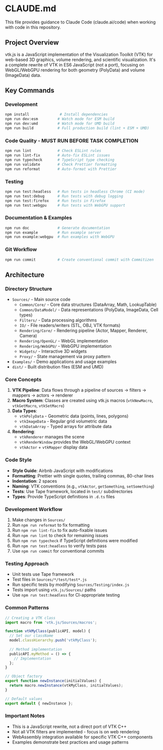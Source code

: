 # CLAUDE.md

This file provides guidance to Claude Code (claude.ai/code) when working with code in this repository.

## Project Overview

vtk.js is a JavaScript implementation of the Visualization Toolkit (VTK) for web-based 3D graphics, volume rendering, and scientific visualization. It's a complete rewrite of VTK in ES6 JavaScript (not a port), focusing on WebGL/WebGPU rendering for both geometry (PolyData) and volume (ImageData) data.

## Key Commands

### Development
```bash
npm install              # Install dependencies
npm run dev:esm         # Watch mode for ESM build
npm run dev:umd         # Watch mode for UMD build
npm run build           # Full production build (lint + ESM + UMD)
```

### Code Quality - MUST RUN BEFORE TASK COMPLETION
```bash
npm run lint            # Check ESLint rules
npm run lint-fix        # Auto-fix ESLint issues
npm run typecheck       # TypeScript type checking
npm run validate        # Check Prettier formatting
npm run reformat        # Auto-format with Prettier
```

### Testing
```bash
npm run test:headless   # Run tests in headless Chrome (CI mode)
npm run test:debug      # Run tests with debug logging
npm run test:firefox    # Run tests in Firefox
npm run test:webgpu     # Run tests with WebGPU support
```

### Documentation & Examples
```bash
npm run doc             # Generate documentation
npm run example         # Run example server
npm run example:webgpu  # Run examples with WebGPU
```

### Git Workflow
```bash
npm run commit          # Create conventional commit with Commitizen
```

## Architecture

### Directory Structure
- `Sources/` - Main source code
  - `Common/Core/` - Core data structures (DataArray, Math, LookupTable)
  - `Common/DataModel/` - Data representations (PolyData, ImageData, Cell types)
  - `Filters/` - Data processing algorithms
  - `IO/` - File readers/writers (STL, OBJ, VTK formats)
  - `Rendering/Core/` - Rendering pipeline (Actor, Mapper, Renderer, Camera)
  - `Rendering/OpenGL/` - WebGL implementation
  - `Rendering/WebGPU/` - WebGPU implementation
  - `Widgets/` - Interactive 3D widgets
  - `Proxy/` - State management via proxy pattern
- `Examples/` - Demo applications and usage examples
- `dist/` - Built distribution files (ESM and UMD)

### Core Concepts

1. **VTK Pipeline**: Data flows through a pipeline of sources → filters → mappers → actors → renderer
2. **Macro System**: Classes are created using vtk.js macros (`vtkNewMacro`, `vtkGetMacro`, `vtkSetMacro`)
3. **Data Types**: 
   - `vtkPolyData` - Geometric data (points, lines, polygons)
   - `vtkImageData` - Regular grid volumetric data
   - `vtkDataArray` - Typed arrays for attribute data
4. **Rendering**: 
   - `vtkRenderer` manages the scene
   - `vtkRenderWindow` provides the WebGL/WebGPU context
   - `vtkActor` + `vtkMapper` display data

### Code Style

- **Style Guide**: Airbnb JavaScript with modifications
- **Formatting**: Prettier with single quotes, trailing commas, 80-char lines
- **Indentation**: 2 spaces
- **Naming**: VTK conventions (e.g., `vtkActor`, `getSomething`, `setSomething`)
- **Tests**: Use Tape framework, located in `test/` subdirectories
- **Types**: Provide TypeScript definitions in `.d.ts` files

### Development Workflow

1. Make changes in `Sources/`
2. Run `npm run reformat` to fix formatting
3. Run `npm run lint-fix` to fix auto-fixable issues  
4. Run `npm run lint` to check for remaining issues
5. Run `npm run typecheck` if TypeScript definitions were modified
6. Run `npm run test:headless` to verify tests pass
7. Use `npm run commit` for conventional commits

### Testing Approach

- Unit tests use Tape framework
- Test files in `Sources/*/test/test*.js`
- Run specific tests by modifying `Sources/Testing/index.js`
- Tests import using `vtk.js/Sources/` paths
- Use `npm run test:headless` for CI-appropriate testing

### Common Patterns

```javascript
// Creating a VTK class
import macro from 'vtk.js/Sources/macros';

function vtkMyClass(publicAPI, model) {
  // Set our className
  model.classHierarchy.push('vtkMyClass');
  
  // Method implementation
  publicAPI.myMethod = () => {
    // Implementation
  };
}

// Object factory
export function newInstance(initialValues) {
  return macro.newInstance(vtkMyClass, initialValues);
}

// Default values
export default { newInstance };
```

### Important Notes

- This is a JavaScript rewrite, not a direct port of VTK C++
- Not all VTK filters are implemented - focus is on web rendering
- WebAssembly integration available for specific VTK C++ components
- Examples demonstrate best practices and usage patterns